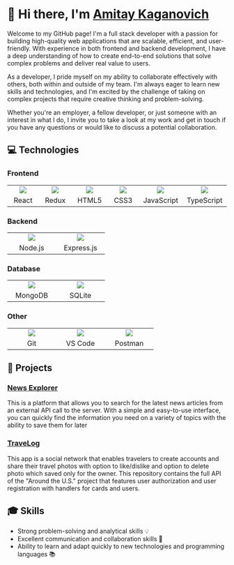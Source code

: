 # 👋 Hi there, I'm [Amitay Kaganovich](https://www.linkedin.com/in/amitay-kaganovich/)

Welcome to my GitHub page! I'm a full stack developer with a passion for building high-quality web applications that are scalable, efficient, and user-friendly. With experience in both frontend and backend development, I have a deep understanding of how to create end-to-end solutions that solve complex problems and deliver real value to users.

As a developer, I pride myself on my ability to collaborate effectively with others, both within and outside of my team. I'm always eager to learn new skills and technologies, and I'm excited by the challenge of taking on complex projects that require creative thinking and problem-solving.

Whether you're an employer, a fellow developer, or just someone with an interest in what I do, I invite you to take a look at my work and get in touch if you have any questions or would like to discuss a potential collaboration.


## 💻 Technologies

### Frontend

<table>
  <tr>
    <td align="center" width="96"><img src="https://img.icons8.com/color/96/000000/react-native.png"/></td>
    <td align="center" width="96"><img src="https://img.icons8.com/color/96/000000/redux.png"/></td>
    <td align="center" width="96"><img src="https://img.icons8.com/color/96/000000/html-5.png"/></td>
    <td align="center" width="96"><img src="https://img.icons8.com/color/96/000000/css3.png"/></td>
    <td align="center" width="96"><img src="https://img.icons8.com/color/96/000000/javascript.png"/></td>
    <td align="center" width="96"><img src="https://img.icons8.com/color/96/000000/typescript.png"/></td>
  </tr>
  <tr>
    <td align="center">React</td>
    <td align="center">Redux</td>
    <td align="center">HTML5</td>
    <td align="center">CSS3</td>
    <td align="center">JavaScript</td>
    <td align="center">TypeScript</td>
  </tr>
</table>

### Backend

<table>
  <tr>
    <td align="center" width="96"><img src="https://img.icons8.com/color/96/000000/nodejs.png"/></td>
    <td align="center" width="96"><img src="https://img.icons8.com/color/96/000000/express.png"/></td>
  </tr>
  <tr>
    <td align="center">Node.js</td>
    <td align="center">Express.js</td>
  </tr>
</table>

### Database

<table>
  <tr>
    <td align="center" width="96"><img src="https://img.icons8.com/color/96/000000/mongodb.png"/></td>
    <td align="center" width="96"><img src="https://img.icons8.com/color/96/000000/sql.png"/></td>
  </tr>
  <tr>
    <td align="center">MongoDB</td>
    <td align="center">SQLite</td>
  </tr>
</table>

### Other

<table>
  <tr>
    <td align="center" width="96"><img src="https://img.icons8.com/color/96/000000/git.png"/></td>
    <td align="center" width="96"><img src="https://img.icons8.com/fluent/96/000000/visual-studio-code-2019.png"/></td>
    <td align="center" width="96"><img src="https://img.icons8.com/color/96/000000/postman-api.png"/></td>
  </tr>
  <tr>
    <td align="center">Git</td>
    <td align="center">VS Code</td>
    <td align="center">Postman</td>
  </tr>
</table>


## 🚀 Projects

### [News Explorer](https://github.com/amitay96/news-explorer-frontend)

This is a platform that allows you to search for the latest news articles from an external API call to the server. With a simple and easy-to-use interface, you can quickly find the information you need on a variety of topics with the ability to save them for later

### [TraveLog](https://github.com/amitay96/TraveLog)

This app is a social network that enables travelers to create accounts and share their travel photos with option to like/dislike and option to delete photo which saved only for the owner. This repository contains the full API of the "Around the U.S." project that features user authorization and user registration with handlers for cards and users.

## 🎓 Skills

- Strong problem-solving and analytical skills 💡
- Excellent communication and collaboration skills 🤝
- Ability to learn and adapt quickly to new technologies and programming languages 📚

